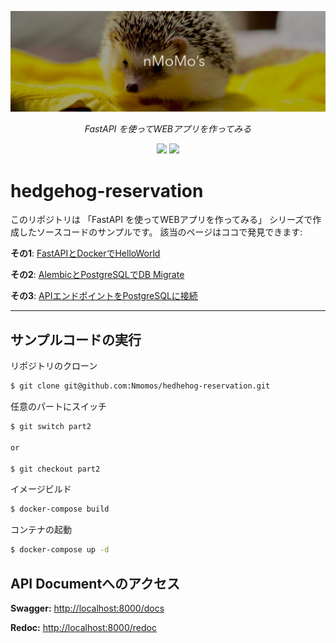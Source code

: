 <p align="center">
  <img src="./title.png" alt="FastAPI">
</p>

<p align="center">
    <em>
        FastAPI を使ってWEBアプリを作ってみる
    </em>
</p>

<p align="center">
    <img
        src="https://img.shields.io/badge/serialization-WIP-blue.svg?style=for-the-badge"
    />
    <a
        href="https://nmomos.com/tips/2021/01/24/fastapi-docker-3/"
        target="_blank"
    >
        <img
            src="https://img.shields.io/badge/newest-Part--3-orange.svg?style=for-the-badge"
        />
    </a>
</p>

# hedgehog-reservation

このリポジトリは 「FastAPI を使ってWEBアプリを作ってみる」 シリーズで作成したソースコードのサンプルです。
該当のページはココで発見できます:

**その1**: <a href="https://nmomos.com/tips/2021/01/23/fastapi-docker-1/" target="_blank">FastAPIとDockerでHelloWorld</a>

**その2**: <a href="https://nmomos.com/tips/2021/01/23/fastapi-docker-2/" target="_blank">AlembicとPostgreSQLでDB Migrate</a>

**その3**: <a href="https://nmomos.com/tips/2021/01/24/fastapi-docker-3/" target="_blank">APIエンドポイントをPostgreSQLに接続</a>

---

## サンプルコードの実行

リポジトリのクローン

```bash
$ git clone git@github.com:Nmomos/hedhehog-reservation.git
```

任意のパートにスイッチ

```bash
$ git switch part2

or

$ git checkout part2
```

イメージビルド

```bash
$ docker-compose build
```

コンテナの起動

```bash
$ docker-compose up -d
```

## API Documentへのアクセス

**Swagger:**
<a href="http://localhost:8000/docs" target="_blank">
    http://localhost:8000/docs
</a>

**Redoc:**
<a href="http://localhost:8000/docs" target="_blank">
    http://localhost:8000/redoc
</a>
